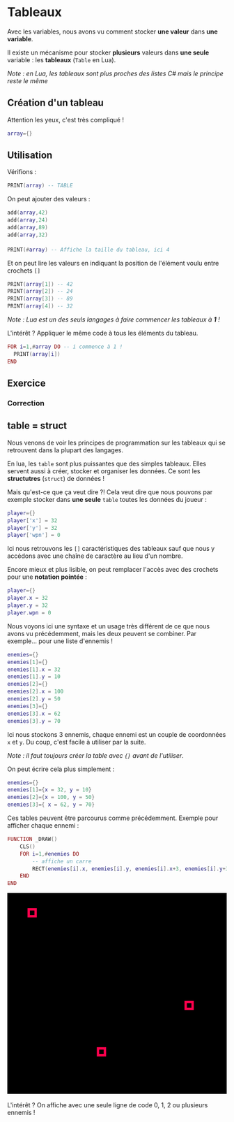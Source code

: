 # Tableaux

Avec les variables, nous avons vu comment stocker **une valeur** dans **une variable**.

Il existe un mécanisme pour stocker **plusieurs** valeurs dans **une seule** variable : les **tableaux** (`Table` en Lua).

*Note : en Lua, les tableaux sont plus proches des listes C# mais le principe reste le même*

## Création d'un tableau

Attention les yeux, c'est très compliqué !

```lua
array={}
```

## Utilisation

Vérifions :

```lua
PRINT(array) -- TABLE
```

On peut ajouter des valeurs :

```lua
add(array,42)
add(array,24)
add(array,89)
add(array,32)

PRINT(#array) -- Affiche la taille du tableau, ici 4
```

Et on peut lire les valeurs en indiquant la position de l'élément voulu entre crochets `[]`

```lua
PRINT(array[1]) -- 42
PRINT(array[2]) -- 24
PRINT(array[3]) -- 89
PRINT(array[4]) -- 32
```

*Note : Lua est un des seuls langages à faire commencer les tableaux à __1__ !*

L'intérêt ? Appliquer le même code à tous les éléments du tableau.

```lua
FOR i=1,#array DO -- i commence à 1 !
  PRINT(array[i])
END
```

## Exercice

### Correction

## table = struct

Nous venons de voir les principes de programmation sur les tableaux qui se retrouvent dans la plupart des langages.

En lua, les `table` sont plus puissantes que des simples tableaux. Elles servent aussi à créer, stocker et organiser les données. Ce sont les **structutres** (`struct`) de données !

Mais qu'est-ce que ça veut dire ?!
Cela veut dire que nous pouvons par exemple stocker dans **une seule** `table` toutes les données du joueur :

```lua
player={}
player['x'] = 32
player['y'] = 32
player['wpn'] = 0
```

Ici nous retrouvons les `[]` caractéristiques des tableaux sauf que nous y accédons avec une chaîne de caractère au lieu d'un nombre.

Encore mieux et plus lisible, on peut remplacer l'accès avec des crochets pour une **notation pointée** :

```lua
player={}
player.x = 32
player.y = 32
player.wpn = 0
```

Nous voyons ici une syntaxe et un usage très différent de ce que nous avons vu précédemment, mais les deux peuvent se combiner.
Par exemple... pour une liste d'ennemis !

```lua
enemies={}
enemies[1]={}
enemies[1].x = 32
enemies[1].y = 10
enemies[2]={}
enemies[2].x = 100
enemies[2].y = 50
enemies[3]={}
enemies[3].x = 62
enemies[3].y = 70
```

Ici nous stockons 3 ennemis, chaque ennemi est un couple de coordonnées `x` et `y`. Du coup, c'est facile à utiliser par la suite.

*Note : il faut toujours créer la table avec `{}` avant de l'utiliser*.

On peut écrire cela plus simplement :

```lua
enemies={}
enemies[1]={x = 32, y = 10}
enemies[2]={x = 100, y = 50}
enemies[3]={ x = 62, y = 70}
```

Ces tables peuvent être parcourus comme précédemment. Exemple pour afficher chaque ennemi :

```lua
FUNCTION _DRAW()
	CLS()
	FOR i=1,#enemies DO
		-- affiche un carre
		RECT(enemies[i].x, enemies[i].y, enemies[i].x+3, enemies[i].y+3, 8)
	END
END
```

![Enemies](./imgs/enemies.png)

L'intérêt ? On affiche avec une seule ligne de code 0, 1, 2 ou plusieurs ennemis !
